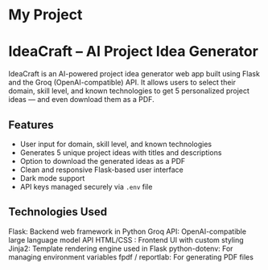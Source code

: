# My Project

# IdeaCraft – AI Project Idea Generator

IdeaCraft is an AI-powered project idea generator web app built using Flask and the Groq (OpenAI-compatible) API. It allows users to select their domain, skill level, and known technologies to get 5 personalized project ideas — and even download them as a PDF.


## Features

- User input for domain, skill level, and known technologies
- Generates 5 unique project ideas with titles and descriptions
- Option to download the generated ideas as a PDF
- Clean and responsive Flask-based user interface
- Dark mode support
- API keys managed securely via `.env` file


## Technologies Used

Flask: Backend web framework in Python
Groq API: OpenAI-compatible large language model API
HTML/CSS : Frontend UI with custom styling
Jinja2: Template rendering engine used in Flask
python-dotenv: For managing environment variables
fpdf / reportlab: For generating PDF files


 